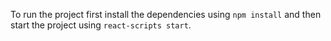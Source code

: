 To run the project first install the dependencies using `npm install` and then start the project using `react-scripts start`.
